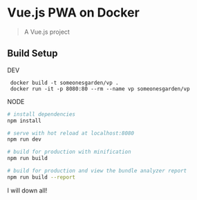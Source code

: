 # Vue.js PWA on Docker

> A Vue.js project

## Build Setup

DEV
```
 docker build -t someonesgarden/vp .
 docker run -it -p 8080:80 --rm --name vp someonesgarden/vp
```


NODE
``` bash
# install dependencies
npm install

# serve with hot reload at localhost:8080
npm run dev

# build for production with minification
npm run build

# build for production and view the bundle analyzer report
npm run build --report
```

I will down all!

